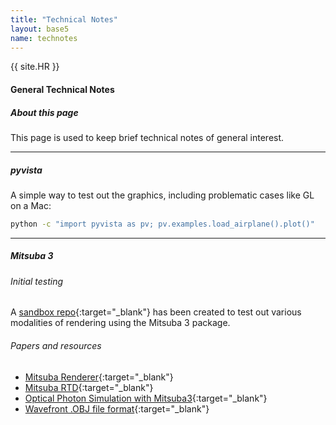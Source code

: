 ```yaml
---
title: "Technical Notes"
layout: base5
name: technotes
---
```


{{ site.HR }}


#### General Technical Notes
##### About this page

This page is used to keep brief technical notes of general interest.
<hr/>

##### pyvista

A simple way to test out the graphics, including problematic cases like GL on a Mac:

```bash
python -c "import pyvista as pv; pv.examples.load_airplane().plot()" 
```


<hr/>

##### Mitsuba 3

###### Initial testing

A [sandbox repo](https://github.com/BNLNPPS/esi-mitsuba-test){:target="_blank"} has been created to test out various modalities of rendering
using the Mitsuba 3 package.

###### Papers and resources

* [Mitsuba Renderer](https://www.mitsuba-renderer.org/){:target="_blank"}
* [Mitsuba RTD](https://mitsuba.readthedocs.io/en/latest/index.html){:target="_blank"}
* [Optical Photon Simulation with Mitsuba3](https://arxiv.org/abs/2309.12496){:target="_blank"}
* [Wavefront .OBJ file format](https://en.wikipedia.org/wiki/Wavefront_.obj_file){:target="_blank"}